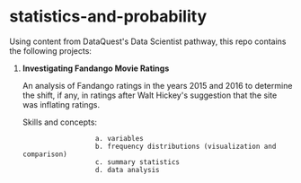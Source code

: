 # statistics-and-probability

Using content from DataQuest's Data Scientist pathway, this repo contains the following projects:

  1. **Investigating Fandango Movie Ratings**
    
      An analysis of Fandango ratings in the years 2015 and 2016 to determine the shift, if any, in ratings after Walt Hickey's suggestion that the site was inflating ratings.
      
      Skills and concepts: 
                           
                           a. variables
                           b. frequency distributions (visualization and comparison)
                           c. summary statistics
                           d. data analysis 
                           
                          
                         
